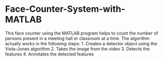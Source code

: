 # Face-Counter-System-with-MATLAB
This face counter using the MATLAB program helps to count the number of persons present in a meeting hall or classroom at a time. The algorithm actually works in the following steps: 1. Creates a detector object using the Viola-Jones algorithm 2. Takes the image from the video 3. Detects the features 4. Annotates the detected features

